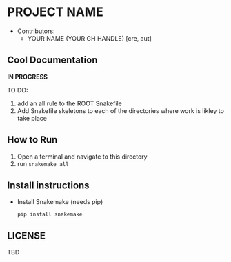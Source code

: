 # PROJECT NAME

* Contributors:
    - YOUR NAME (YOUR GH HANDLE) [cre, aut]

## Cool Documentation

**IN PROGRESS**

TO DO:

1. add an all rule to the ROOT Snakefile
2. Add Snakefile skeletons to each of the directories where work is likley to take place

## How to Run

1. Open a terminal and navigate to this directory
2. run `snakemake all`

## Install instructions
* Install Snakemake (needs pip)
    ```
    pip install snakemake
    ```

## LICENSE

TBD
